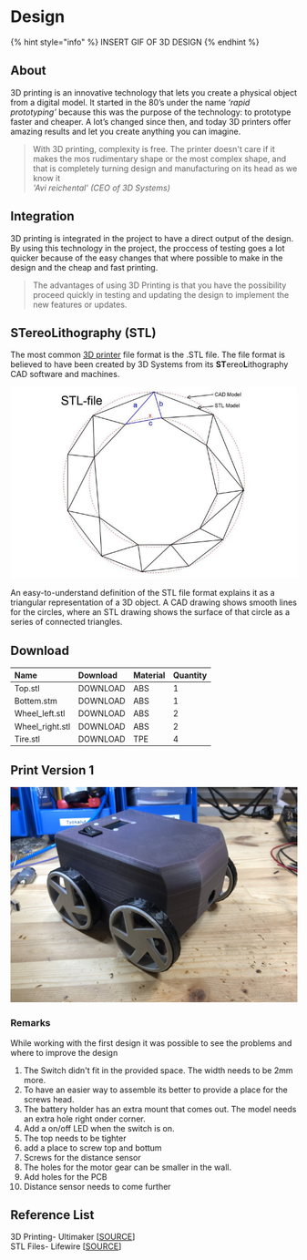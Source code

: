 # Design

{% hint style="info" %}
INSERT GIF OF 3D DESIGN
{% endhint %}

## About

3D printing is an innovative technology that lets you create a physical object from a digital model. It started in the 80’s under the name _‘rapid prototyping’_ because this was the purpose of the technology: to prototype faster and cheaper. A lot’s changed since then, and today 3D printers offer amazing results and let you create anything you can imagine.

> With 3D printing, complexity is free. The printer doesn't care if it makes the mos rudimentary shape or the most complex shape, and that is completely turning design and manufacturing on its head as we know it   
> _'Avi reichental' \(CEO of 3D Systems\)_

## Integration

3D printing is integrated in the project to have a direct output of the design.   
By using this technology in the project, the proccess of testing goes a lot quicker because of the easy changes that where possible to make in the design and the cheap and fast printing.

> The advantages of using 3D Printing is that you have the possibility proceed quickly in testing and updating the design to implement the new features or updates.

## **ST**ereo**L**ithography \(STL\)

The most common [3D printer](https://www.lifewire.com/3d-printers-ratings-2265) file format is the .STL file. The file format is believed to have been created by 3D Systems from its **ST**ereo**L**ithography CAD software and machines.

![](../.gitbook/assets/cadvsstl-5c814ba746e0fb00018bd92e.jpg)

An easy-to-understand definition of the STL file format explains it as a triangular representation of a 3D object. A CAD drawing shows smooth lines for the circles, where an STL drawing shows the surface of that circle as a series of connected triangles.

## Download

| Name  | Download | Material | Quantity  |
| :--- | :--- | :--- | :--- |
| Top.stl | DOWNLOAD | ABS | 1 |
| Bottem.stm | DOWNLOAD | ABS | 1 |
| Wheel\_left.stl | DOWNLOAD | ABS | 2 |
| Wheel\_right.stl | DOWNLOAD | ABS | 2 |
| Tire.stl | DOWNLOAD | TPE | 4 |

## Print Version 1

![](../.gitbook/assets/pytobot_02.jpg)

### Remarks

While working with the first design it was possible to see the problems and where to improve the design

1. The Switch didn't fit in the provided space. The width needs to be 2mm more.
2. To have an easier way to assemble its better to provide a place for the screws head.
3. The battery holder has an extra mount that comes out. The model needs an extra hole right onder corner. 
4. Add a on/off LED when the switch is on. 
5. The top needs to be tighter
6. add a place to screw top and bottum 
7. Screws for the distance sensor
8. The holes for the motor gear can be smaller in the wall. 
9. Add holes for the PCB
10. Distance sensor needs to come further 

## Reference List

3D Printing- Ultimaker \[[SOURCE](https://ultimaker.com/en/explore/what-is-3d-printing)\]  
STL Files- Lifewire \[[SOURCE](https://www.lifewire.com/stl-files-2255)\]



